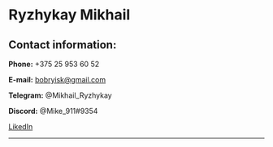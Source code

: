 # __Ryzhykay Mikhail__
## Contact information:


__Phone:__ +375 25 953 60 52 

__E-mail:__ bobryisk@gmail.com

__Telegram:__ @Mikhail_Ryzhykay

__Discord:__ @Mike_911#9354

[LikedIn](https://www.linkedin.com/in/михаил-рыжиков-3622b719b)

-----
